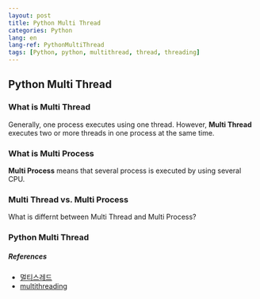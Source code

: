 ```yaml
---
layout: post
title: Python Multi Thread
categories: Python
lang: en
lang-ref: PythonMultiThread
tags: [Python, python, multithread, thread, threading]
---
```


## Python Multi Thread

### What is Multi Thread

Generally, one process executes using one thread. However, **Multi Thread** executes two or more threads in one process at the same time.

### What is Multi Process

**Multi Process** means that several process is executed by using several CPU.

### Multi Thread vs. Multi Process

What is differnt between Multi Thread and Multi Process?

### Python Multi Thread

##### References

- [멀티스레드](http://www.tcpschool.com/java/java_thread_multi)
- [multithreading](https://www.techtarget.com/whatis/definition/multithreading)
